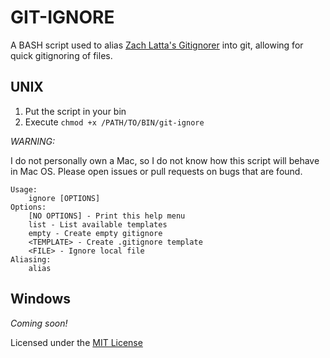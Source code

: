 GIT-IGNORE
==========
A BASH script used to alias [Zach Latta's Gitignorer](https://github.com/zachlatta/gitignorer) into git, allowing for quick
gitignoring of files.

UNIX
----
1. Put the script in your bin
2. Execute ```chmod +x /PATH/TO/BIN/git-ignore```

_WARNING:_

I do not personally own a Mac, so I do not know how this script
will behave in Mac OS. Please open issues or pull requests on
bugs that are found.

```
Usage:
    ignore [OPTIONS]
Options:
    [NO OPTIONS] - Print this help menu
    list - List available templates
    empty - Create empty gitignore
    <TEMPLATE> - Create .gitignore template
    <FILE> - Ignore local file
Aliasing:
    alias
```

Windows
-------
_Coming soon!_

Licensed under the [MIT License](LICENSE)
